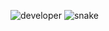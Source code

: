 ![developer](https://user-images.githubusercontent.com/98003374/167306943-b3e11b06-155c-4abb-99e6-e5abc7cb7221.gif)
![snake](https://user-images.githubusercontent.com/98003374/167306780-7c486fcb-f960-499f-802c-6f0ccde09b64.svg)
